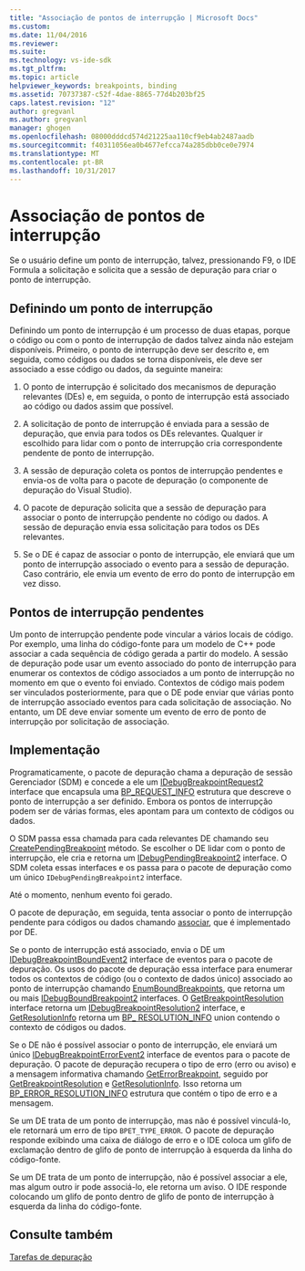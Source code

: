 ```yaml
---
title: "Associação de pontos de interrupção | Microsoft Docs"
ms.custom: 
ms.date: 11/04/2016
ms.reviewer: 
ms.suite: 
ms.technology: vs-ide-sdk
ms.tgt_pltfrm: 
ms.topic: article
helpviewer_keywords: breakpoints, binding
ms.assetid: 70737387-c52f-4dae-8865-77d4b203bf25
caps.latest.revision: "12"
author: gregvanl
ms.author: gregvanl
manager: ghogen
ms.openlocfilehash: 08000dddcd574d21225aa110cf9eb4ab2487aadb
ms.sourcegitcommit: f40311056ea0b4677efcca74a285dbb0ce0e7974
ms.translationtype: MT
ms.contentlocale: pt-BR
ms.lasthandoff: 10/31/2017
---
```

# <a name="binding-breakpoints"></a>Associação de pontos de interrupção
Se o usuário define um ponto de interrupção, talvez, pressionando F9, o IDE Formula a solicitação e solicita que a sessão de depuração para criar o ponto de interrupção.  
  
## <a name="setting-a-breakpoint"></a>Definindo um ponto de interrupção  
 Definindo um ponto de interrupção é um processo de duas etapas, porque o código ou com o ponto de interrupção de dados talvez ainda não estejam disponíveis. Primeiro, o ponto de interrupção deve ser descrito e, em seguida, como códigos ou dados se torna disponíveis, ele deve ser associado a esse código ou dados, da seguinte maneira:  
  
1.  O ponto de interrupção é solicitado dos mecanismos de depuração relevantes (DEs) e, em seguida, o ponto de interrupção está associado ao código ou dados assim que possível.  
  
2.  A solicitação de ponto de interrupção é enviada para a sessão de depuração, que envia para todos os DEs relevantes. Qualquer ir escolhido para lidar com o ponto de interrupção cria correspondente pendente de ponto de interrupção.  
  
3.  A sessão de depuração coleta os pontos de interrupção pendentes e envia-os de volta para o pacote de depuração (o componente de depuração do Visual Studio).  
  
4.  O pacote de depuração solicita que a sessão de depuração para associar o ponto de interrupção pendente no código ou dados. A sessão de depuração envia essa solicitação para todos os DEs relevantes.  
  
5.  Se o DE é capaz de associar o ponto de interrupção, ele enviará que um ponto de interrupção associado o evento para a sessão de depuração. Caso contrário, ele envia um evento de erro do ponto de interrupção em vez disso.  
  
## <a name="pending-breakpoints"></a>Pontos de interrupção pendentes  
 Um ponto de interrupção pendente pode vincular a vários locais de código. Por exemplo, uma linha do código-fonte para um modelo de C++ pode associar a cada sequência de código gerada a partir do modelo. A sessão de depuração pode usar um evento associado do ponto de interrupção para enumerar os contextos de código associados a um ponto de interrupção no momento em que o evento foi enviado. Contextos de código mais podem ser vinculados posteriormente, para que o DE pode enviar que várias ponto de interrupção associado eventos para cada solicitação de associação. No entanto, um DE deve enviar somente um evento de erro de ponto de interrupção por solicitação de associação.  
  
## <a name="implementation"></a>Implementação  
 Programaticamente, o pacote de depuração chama a depuração de sessão Gerenciador (SDM) e concede a ele um [IDebugBreakpointRequest2](../../extensibility/debugger/reference/idebugbreakpointrequest2.md) interface que encapsula uma [BP_REQUEST_INFO](../../extensibility/debugger/reference/bp-request-info.md) estrutura que descreve o ponto de interrupção a ser definido. Embora os pontos de interrupção podem ser de várias formas, eles apontam para um contexto de códigos ou dados.  
  
 O SDM passa essa chamada para cada relevantes DE chamando seu [CreatePendingBreakpoint](../../extensibility/debugger/reference/idebugengine2-creatependingbreakpoint.md) método. Se escolher o DE lidar com o ponto de interrupção, ele cria e retorna um [IDebugPendingBreakpoint2](../../extensibility/debugger/reference/idebugpendingbreakpoint2.md) interface. O SDM coleta essas interfaces e os passa para o pacote de depuração como um único `IDebugPendingBreakpoint2` interface.  
  
 Até o momento, nenhum evento foi gerado.  
  
 O pacote de depuração, em seguida, tenta associar o ponto de interrupção pendente para códigos ou dados chamando [associar](../../extensibility/debugger/reference/idebugpendingbreakpoint2-bind.md), que é implementado por DE.  
  
 Se o ponto de interrupção está associado, envia o DE um [IDebugBreakpointBoundEvent2](../../extensibility/debugger/reference/idebugbreakpointboundevent2.md) interface de eventos para o pacote de depuração. Os usos do pacote de depuração essa interface para enumerar todos os contextos de código (ou o contexto de dados único) associado ao ponto de interrupção chamando [EnumBoundBreakpoints](../../extensibility/debugger/reference/idebugbreakpointboundevent2-enumboundbreakpoints.md), que retorna um ou mais [IDebugBoundBreakpoint2](../../extensibility/debugger/reference/idebugboundbreakpoint2.md) interfaces. O [GetBreakpointResolution](../../extensibility/debugger/reference/idebugboundbreakpoint2-getbreakpointresolution.md) interface retorna um [IDebugBreakpointResolution2](../../extensibility/debugger/reference/idebugbreakpointresolution2.md) interface, e [GetResolutionInfo](../../extensibility/debugger/reference/idebugbreakpointresolution2-getresolutioninfo.md) retorna um [BP_ RESOLUTION_INFO](../../extensibility/debugger/reference/bp-resolution-info.md) union contendo o contexto de códigos ou dados.  
  
 Se o DE não é possível associar o ponto de interrupção, ele enviará um único [IDebugBreakpointErrorEvent2](../../extensibility/debugger/reference/idebugbreakpointerrorevent2.md) interface de eventos para o pacote de depuração. O pacote de depuração recupera o tipo de erro (erro ou aviso) e a mensagem informativa chamando [GetErrorBreakpoint](../../extensibility/debugger/reference/idebugbreakpointerrorevent2-geterrorbreakpoint.md), seguido por [GetBreakpointResolution](../../extensibility/debugger/reference/idebugerrorbreakpoint2-getbreakpointresolution.md) e [ GetResolutionInfo](../../extensibility/debugger/reference/idebugerrorbreakpointresolution2-getresolutioninfo.md). Isso retorna um [BP_ERROR_RESOLUTION_INFO](../../extensibility/debugger/reference/bp-error-resolution-info.md) estrutura que contém o tipo de erro e a mensagem.  
  
 Se um DE trata de um ponto de interrupção, mas não é possível vinculá-lo, ele retornará um erro de tipo `BPET_TYPE_ERROR`. O pacote de depuração responde exibindo uma caixa de diálogo de erro e o IDE coloca um glifo de exclamação dentro de glifo de ponto de interrupção à esquerda da linha do código-fonte.  
  
 Se um DE trata de um ponto de interrupção, não é possível associar a ele, mas algum outro ir pode associá-lo, ele retorna um aviso. O IDE responde colocando um glifo de ponto dentro de glifo de ponto de interrupção à esquerda da linha do código-fonte.  
  
## <a name="see-also"></a>Consulte também  
 [Tarefas de depuração](../../extensibility/debugger/debugging-tasks.md)